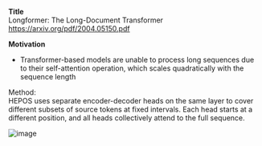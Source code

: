 **Title**\
Longformer: The Long-Document Transformer
https://arxiv.org/pdf/2004.05150.pdf

**Motivation**
- Transformer-based models are unable to process long sequences due to their self-attention operation, which scales quadratically with the sequence length

Method:\
HEPOS uses separate encoder-decoder heads on the same layer to cover different subsets of source tokens at fixed intervals. Each head starts at a different position, and all heads collectively attend to the full sequence.

![image](https://user-images.githubusercontent.com/50447179/157227845-b2f8a955-61a9-44ce-84f9-7916a742e664.png)

